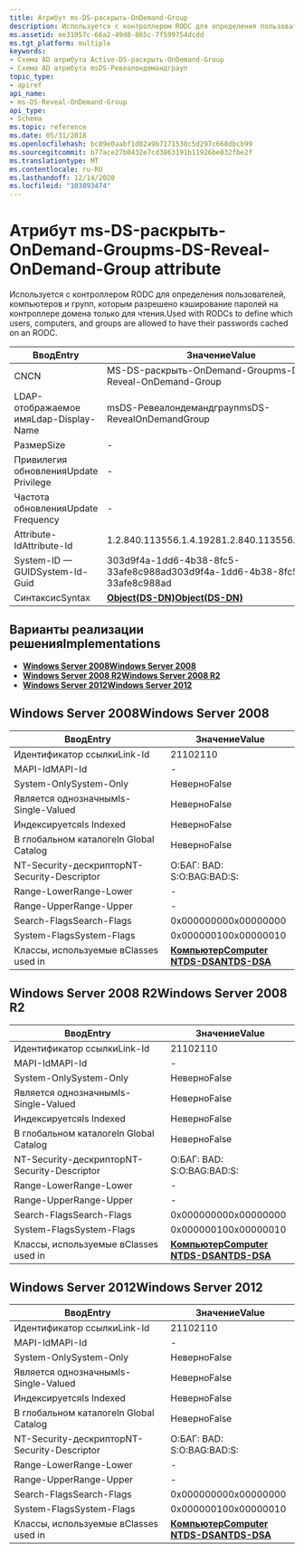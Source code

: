 ```yaml
---
title: Атрибут ms-DS-раскрыть-OnDemand-Group
description: Используется с контроллером RODC для определения пользователей, компьютеров и групп, которым разрешено кэширование паролей на контроллере домена только для чтения.
ms.assetid: ee31957c-66a2-49d8-865c-7f599754dcdd
ms.tgt_platform: multiple
keywords:
- Схема AD атрибута Active-DS-раскрыть-OnDemand-Group
- Схема AD атрибута msDS-Ревеалондемандграуп
topic_type:
- apiref
api_name:
- ms-DS-Reveal-OnDemand-Group
api_type:
- Schema
ms.topic: reference
ms.date: 05/31/2018
ms.openlocfilehash: bc89e0aabf1d82a9b7171530c5d297c668dbcb99
ms.sourcegitcommit: b77ace27b0432e7cd3863191b11926be032fbe2f
ms.translationtype: MT
ms.contentlocale: ru-RU
ms.lasthandoff: 12/14/2020
ms.locfileid: "103893474"
---
```

# <a name="ms-ds-reveal-ondemand-group-attribute"></a><span data-ttu-id="c149a-105">Атрибут ms-DS-раскрыть-OnDemand-Group</span><span class="sxs-lookup"><span data-stu-id="c149a-105">ms-DS-Reveal-OnDemand-Group attribute</span></span>

<span data-ttu-id="c149a-106">Используется с контроллером RODC для определения пользователей, компьютеров и групп, которым разрешено кэширование паролей на контроллере домена только для чтения.</span><span class="sxs-lookup"><span data-stu-id="c149a-106">Used with RODCs to define which users, computers, and groups are allowed to have their passwords cached on an RODC.</span></span>



| <span data-ttu-id="c149a-107">Ввод</span><span class="sxs-lookup"><span data-stu-id="c149a-107">Entry</span></span> | <span data-ttu-id="c149a-108">Значение</span><span class="sxs-lookup"><span data-stu-id="c149a-108">Value</span></span> |
|-------------------|-----------------------------------------|
| <span data-ttu-id="c149a-109">CN</span><span class="sxs-lookup"><span data-stu-id="c149a-109">CN</span></span>                | <span data-ttu-id="c149a-110">MS-DS-раскрыть-OnDemand-Group</span><span class="sxs-lookup"><span data-stu-id="c149a-110">ms-DS-Reveal-OnDemand-Group</span></span>             |
| <span data-ttu-id="c149a-111">LDAP-отображаемое имя</span><span class="sxs-lookup"><span data-stu-id="c149a-111">Ldap-Display-Name</span></span> | <span data-ttu-id="c149a-112">msDS-Ревеалондемандграуп</span><span class="sxs-lookup"><span data-stu-id="c149a-112">msDS-RevealOnDemandGroup</span></span>                |
| <span data-ttu-id="c149a-113">Размер</span><span class="sxs-lookup"><span data-stu-id="c149a-113">Size</span></span>              | \-                                      |
| <span data-ttu-id="c149a-114">Привилегия обновления</span><span class="sxs-lookup"><span data-stu-id="c149a-114">Update Privilege</span></span>  | \-                                      |
| <span data-ttu-id="c149a-115">Частота обновления</span><span class="sxs-lookup"><span data-stu-id="c149a-115">Update Frequency</span></span>  | \-                                      |
| <span data-ttu-id="c149a-116">Attribute-Id</span><span class="sxs-lookup"><span data-stu-id="c149a-116">Attribute-Id</span></span>      | <span data-ttu-id="c149a-117">1.2.840.113556.1.4.1928</span><span class="sxs-lookup"><span data-stu-id="c149a-117">1.2.840.113556.1.4.1928</span></span>                 |
| <span data-ttu-id="c149a-118">System-ID — GUID</span><span class="sxs-lookup"><span data-stu-id="c149a-118">System-Id-Guid</span></span>    | <span data-ttu-id="c149a-119">303d9f4a-1dd6-4b38-8fc5-33afe8c988ad</span><span class="sxs-lookup"><span data-stu-id="c149a-119">303d9f4a-1dd6-4b38-8fc5-33afe8c988ad</span></span>    |
| <span data-ttu-id="c149a-120">Синтаксис</span><span class="sxs-lookup"><span data-stu-id="c149a-120">Syntax</span></span>            | [<span data-ttu-id="c149a-121">**Object(DS-DN)**</span><span class="sxs-lookup"><span data-stu-id="c149a-121">**Object(DS-DN)**</span></span>](s-object-ds-dn.md) |



## <a name="implementations"></a><span data-ttu-id="c149a-122">Варианты реализации решения</span><span class="sxs-lookup"><span data-stu-id="c149a-122">Implementations</span></span>

-   [<span data-ttu-id="c149a-123">**Windows Server 2008**</span><span class="sxs-lookup"><span data-stu-id="c149a-123">**Windows Server 2008**</span></span>](#windows-server-2008)
-   [<span data-ttu-id="c149a-124">**Windows Server 2008 R2**</span><span class="sxs-lookup"><span data-stu-id="c149a-124">**Windows Server 2008 R2**</span></span>](#windows-server-2008-r2)
-   [<span data-ttu-id="c149a-125">**Windows Server 2012**</span><span class="sxs-lookup"><span data-stu-id="c149a-125">**Windows Server 2012**</span></span>](#windows-server-2012)

## <a name="windows-server-2008"></a><span data-ttu-id="c149a-126">Windows Server 2008</span><span class="sxs-lookup"><span data-stu-id="c149a-126">Windows Server 2008</span></span>



| <span data-ttu-id="c149a-127">Ввод</span><span class="sxs-lookup"><span data-stu-id="c149a-127">Entry</span></span> | <span data-ttu-id="c149a-128">Значение</span><span class="sxs-lookup"><span data-stu-id="c149a-128">Value</span></span> |
|------------------------|------------------------------------------------------------------------------------|
| <span data-ttu-id="c149a-129">Идентификатор ссылки</span><span class="sxs-lookup"><span data-stu-id="c149a-129">Link-Id</span></span>                | <span data-ttu-id="c149a-130">2110</span><span class="sxs-lookup"><span data-stu-id="c149a-130">2110</span></span>                                                                               |
| <span data-ttu-id="c149a-131">MAPI-Id</span><span class="sxs-lookup"><span data-stu-id="c149a-131">MAPI-Id</span></span>                | \-                                                                                 |
| <span data-ttu-id="c149a-132">System-Only</span><span class="sxs-lookup"><span data-stu-id="c149a-132">System-Only</span></span>            | <span data-ttu-id="c149a-133">Неверно</span><span class="sxs-lookup"><span data-stu-id="c149a-133">False</span></span>                                                                              |
| <span data-ttu-id="c149a-134">Является однозначным</span><span class="sxs-lookup"><span data-stu-id="c149a-134">Is-Single-Valued</span></span>       | <span data-ttu-id="c149a-135">Неверно</span><span class="sxs-lookup"><span data-stu-id="c149a-135">False</span></span>                                                                              |
| <span data-ttu-id="c149a-136">Индексируется</span><span class="sxs-lookup"><span data-stu-id="c149a-136">Is Indexed</span></span>             | <span data-ttu-id="c149a-137">Неверно</span><span class="sxs-lookup"><span data-stu-id="c149a-137">False</span></span>                                                                              |
| <span data-ttu-id="c149a-138">В глобальном каталоге</span><span class="sxs-lookup"><span data-stu-id="c149a-138">In Global Catalog</span></span>      | <span data-ttu-id="c149a-139">Неверно</span><span class="sxs-lookup"><span data-stu-id="c149a-139">False</span></span>                                                                              |
| <span data-ttu-id="c149a-140">NT-Security-дескриптор</span><span class="sxs-lookup"><span data-stu-id="c149a-140">NT-Security-Descriptor</span></span> | <span data-ttu-id="c149a-141">О:БАГ: BAD: S:</span><span class="sxs-lookup"><span data-stu-id="c149a-141">O:BAG:BAD:S:</span></span>                                                                       |
| <span data-ttu-id="c149a-142">Range-Lower</span><span class="sxs-lookup"><span data-stu-id="c149a-142">Range-Lower</span></span>            | \-                                                                                 |
| <span data-ttu-id="c149a-143">Range-Upper</span><span class="sxs-lookup"><span data-stu-id="c149a-143">Range-Upper</span></span>            | \-                                                                                 |
| <span data-ttu-id="c149a-144">Search-Flags</span><span class="sxs-lookup"><span data-stu-id="c149a-144">Search-Flags</span></span>           | <span data-ttu-id="c149a-145">0x00000000</span><span class="sxs-lookup"><span data-stu-id="c149a-145">0x00000000</span></span>                                                                         |
| <span data-ttu-id="c149a-146">System-Flags</span><span class="sxs-lookup"><span data-stu-id="c149a-146">System-Flags</span></span>           | <span data-ttu-id="c149a-147">0x00000010</span><span class="sxs-lookup"><span data-stu-id="c149a-147">0x00000010</span></span>                                                                         |
| <span data-ttu-id="c149a-148">Классы, используемые в</span><span class="sxs-lookup"><span data-stu-id="c149a-148">Classes used in</span></span>        | [<span data-ttu-id="c149a-149">**Компьютер**</span><span class="sxs-lookup"><span data-stu-id="c149a-149">**Computer**</span></span>](c-computer.md)<br/> [<span data-ttu-id="c149a-150">**NTDS-DSA**</span><span class="sxs-lookup"><span data-stu-id="c149a-150">**NTDS-DSA**</span></span>](c-ntdsdsa.md)<br/> |



## <a name="windows-server-2008-r2"></a><span data-ttu-id="c149a-151">Windows Server 2008 R2</span><span class="sxs-lookup"><span data-stu-id="c149a-151">Windows Server 2008 R2</span></span>



| <span data-ttu-id="c149a-152">Ввод</span><span class="sxs-lookup"><span data-stu-id="c149a-152">Entry</span></span> | <span data-ttu-id="c149a-153">Значение</span><span class="sxs-lookup"><span data-stu-id="c149a-153">Value</span></span> |
|------------------------|------------------------------------------------------------------------------------|
| <span data-ttu-id="c149a-154">Идентификатор ссылки</span><span class="sxs-lookup"><span data-stu-id="c149a-154">Link-Id</span></span>                | <span data-ttu-id="c149a-155">2110</span><span class="sxs-lookup"><span data-stu-id="c149a-155">2110</span></span>                                                                               |
| <span data-ttu-id="c149a-156">MAPI-Id</span><span class="sxs-lookup"><span data-stu-id="c149a-156">MAPI-Id</span></span>                | \-                                                                                 |
| <span data-ttu-id="c149a-157">System-Only</span><span class="sxs-lookup"><span data-stu-id="c149a-157">System-Only</span></span>            | <span data-ttu-id="c149a-158">Неверно</span><span class="sxs-lookup"><span data-stu-id="c149a-158">False</span></span>                                                                              |
| <span data-ttu-id="c149a-159">Является однозначным</span><span class="sxs-lookup"><span data-stu-id="c149a-159">Is-Single-Valued</span></span>       | <span data-ttu-id="c149a-160">Неверно</span><span class="sxs-lookup"><span data-stu-id="c149a-160">False</span></span>                                                                              |
| <span data-ttu-id="c149a-161">Индексируется</span><span class="sxs-lookup"><span data-stu-id="c149a-161">Is Indexed</span></span>             | <span data-ttu-id="c149a-162">Неверно</span><span class="sxs-lookup"><span data-stu-id="c149a-162">False</span></span>                                                                              |
| <span data-ttu-id="c149a-163">В глобальном каталоге</span><span class="sxs-lookup"><span data-stu-id="c149a-163">In Global Catalog</span></span>      | <span data-ttu-id="c149a-164">Неверно</span><span class="sxs-lookup"><span data-stu-id="c149a-164">False</span></span>                                                                              |
| <span data-ttu-id="c149a-165">NT-Security-дескриптор</span><span class="sxs-lookup"><span data-stu-id="c149a-165">NT-Security-Descriptor</span></span> | <span data-ttu-id="c149a-166">О:БАГ: BAD: S:</span><span class="sxs-lookup"><span data-stu-id="c149a-166">O:BAG:BAD:S:</span></span>                                                                       |
| <span data-ttu-id="c149a-167">Range-Lower</span><span class="sxs-lookup"><span data-stu-id="c149a-167">Range-Lower</span></span>            | \-                                                                                 |
| <span data-ttu-id="c149a-168">Range-Upper</span><span class="sxs-lookup"><span data-stu-id="c149a-168">Range-Upper</span></span>            | \-                                                                                 |
| <span data-ttu-id="c149a-169">Search-Flags</span><span class="sxs-lookup"><span data-stu-id="c149a-169">Search-Flags</span></span>           | <span data-ttu-id="c149a-170">0x00000000</span><span class="sxs-lookup"><span data-stu-id="c149a-170">0x00000000</span></span>                                                                         |
| <span data-ttu-id="c149a-171">System-Flags</span><span class="sxs-lookup"><span data-stu-id="c149a-171">System-Flags</span></span>           | <span data-ttu-id="c149a-172">0x00000010</span><span class="sxs-lookup"><span data-stu-id="c149a-172">0x00000010</span></span>                                                                         |
| <span data-ttu-id="c149a-173">Классы, используемые в</span><span class="sxs-lookup"><span data-stu-id="c149a-173">Classes used in</span></span>        | [<span data-ttu-id="c149a-174">**Компьютер**</span><span class="sxs-lookup"><span data-stu-id="c149a-174">**Computer**</span></span>](c-computer.md)<br/> [<span data-ttu-id="c149a-175">**NTDS-DSA**</span><span class="sxs-lookup"><span data-stu-id="c149a-175">**NTDS-DSA**</span></span>](c-ntdsdsa.md)<br/> |



## <a name="windows-server-2012"></a><span data-ttu-id="c149a-176">Windows Server 2012</span><span class="sxs-lookup"><span data-stu-id="c149a-176">Windows Server 2012</span></span>



| <span data-ttu-id="c149a-177">Ввод</span><span class="sxs-lookup"><span data-stu-id="c149a-177">Entry</span></span> | <span data-ttu-id="c149a-178">Значение</span><span class="sxs-lookup"><span data-stu-id="c149a-178">Value</span></span> |
|------------------------|------------------------------------------------------------------------------------|
| <span data-ttu-id="c149a-179">Идентификатор ссылки</span><span class="sxs-lookup"><span data-stu-id="c149a-179">Link-Id</span></span>                | <span data-ttu-id="c149a-180">2110</span><span class="sxs-lookup"><span data-stu-id="c149a-180">2110</span></span>                                                                               |
| <span data-ttu-id="c149a-181">MAPI-Id</span><span class="sxs-lookup"><span data-stu-id="c149a-181">MAPI-Id</span></span>                | \-                                                                                 |
| <span data-ttu-id="c149a-182">System-Only</span><span class="sxs-lookup"><span data-stu-id="c149a-182">System-Only</span></span>            | <span data-ttu-id="c149a-183">Неверно</span><span class="sxs-lookup"><span data-stu-id="c149a-183">False</span></span>                                                                              |
| <span data-ttu-id="c149a-184">Является однозначным</span><span class="sxs-lookup"><span data-stu-id="c149a-184">Is-Single-Valued</span></span>       | <span data-ttu-id="c149a-185">Неверно</span><span class="sxs-lookup"><span data-stu-id="c149a-185">False</span></span>                                                                              |
| <span data-ttu-id="c149a-186">Индексируется</span><span class="sxs-lookup"><span data-stu-id="c149a-186">Is Indexed</span></span>             | <span data-ttu-id="c149a-187">Неверно</span><span class="sxs-lookup"><span data-stu-id="c149a-187">False</span></span>                                                                              |
| <span data-ttu-id="c149a-188">В глобальном каталоге</span><span class="sxs-lookup"><span data-stu-id="c149a-188">In Global Catalog</span></span>      | <span data-ttu-id="c149a-189">Неверно</span><span class="sxs-lookup"><span data-stu-id="c149a-189">False</span></span>                                                                              |
| <span data-ttu-id="c149a-190">NT-Security-дескриптор</span><span class="sxs-lookup"><span data-stu-id="c149a-190">NT-Security-Descriptor</span></span> | <span data-ttu-id="c149a-191">О:БАГ: BAD: S:</span><span class="sxs-lookup"><span data-stu-id="c149a-191">O:BAG:BAD:S:</span></span>                                                                       |
| <span data-ttu-id="c149a-192">Range-Lower</span><span class="sxs-lookup"><span data-stu-id="c149a-192">Range-Lower</span></span>            | \-                                                                                 |
| <span data-ttu-id="c149a-193">Range-Upper</span><span class="sxs-lookup"><span data-stu-id="c149a-193">Range-Upper</span></span>            | \-                                                                                 |
| <span data-ttu-id="c149a-194">Search-Flags</span><span class="sxs-lookup"><span data-stu-id="c149a-194">Search-Flags</span></span>           | <span data-ttu-id="c149a-195">0x00000000</span><span class="sxs-lookup"><span data-stu-id="c149a-195">0x00000000</span></span>                                                                         |
| <span data-ttu-id="c149a-196">System-Flags</span><span class="sxs-lookup"><span data-stu-id="c149a-196">System-Flags</span></span>           | <span data-ttu-id="c149a-197">0x00000010</span><span class="sxs-lookup"><span data-stu-id="c149a-197">0x00000010</span></span>                                                                         |
| <span data-ttu-id="c149a-198">Классы, используемые в</span><span class="sxs-lookup"><span data-stu-id="c149a-198">Classes used in</span></span>        | [<span data-ttu-id="c149a-199">**Компьютер**</span><span class="sxs-lookup"><span data-stu-id="c149a-199">**Computer**</span></span>](c-computer.md)<br/> [<span data-ttu-id="c149a-200">**NTDS-DSA**</span><span class="sxs-lookup"><span data-stu-id="c149a-200">**NTDS-DSA**</span></span>](c-ntdsdsa.md)<br/> |



 

 





